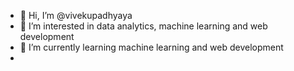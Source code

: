 - 👋 Hi, I’m @vivekupadhyaya
- 👀 I’m interested in data analytics, machine learning and web development
- 🌱 I’m currently learning machine learning and web development
-
<!---
vivekupadhyaya/vivekupadhyaya is a ✨ special ✨ repository because its `README.md` (this file) appears on your GitHub profile.
You can click the Preview link to take a look at your changes.
--->
